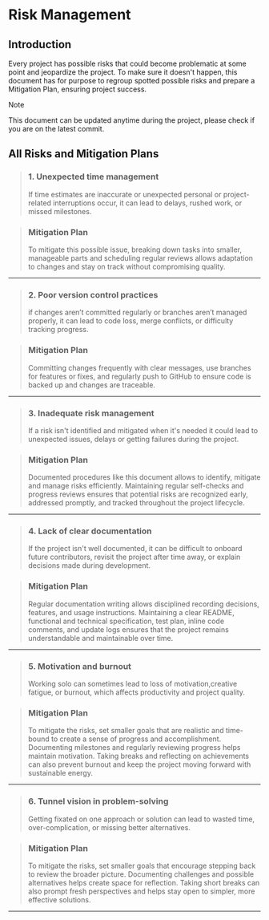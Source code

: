 # Risk Management

## Introduction 
Every project has possible risks that could become problematic at some point and jeopardize the project. To make sure it doesn't happen, this document has for purpose to regroup spotted possible risks and prepare a Mitigation Plan, ensuring project success.

> [!NOTE]
> This document can be updated anytime during the project, please check if you are on the latest commit.

## All Risks and Mitigation Plans 

> ### **1. Unexpected time management**
>  
> If time estimates are inaccurate or unexpected personal or project-related interruptions occur, it can lead to delays, rushed work, or missed milestones.

> ### Mitigation Plan
> 
> To mitigate this possible issue, breaking down tasks into smaller, manageable parts and scheduling regular reviews allows adaptation to changes and stay on track without compromising quality.

---

> ### **2. Poor version control practices**
>  
> if changes aren’t committed regularly or branches aren’t managed properly, it can lead to code loss, merge conflicts, or difficulty tracking progress.

> ### Mitigation Plan
> 
> Committing changes frequently with clear messages, use branches for features or fixes, and regularly push to GitHub to ensure code is backed up and changes are traceable.



---
> ### **3. Inadequate risk management**
>  
> If a risk isn't identified and mitigated when it's needed it could lead to unexpected issues, delays or getting failures during the project.

> ### Mitigation Plan
> 
> Documented procedures like this document allows to identify, mitigate and manage risks efficiently. Maintaining regular self-checks and progress reviews ensures that potential risks are recognized early, addressed promptly, and tracked throughout the project lifecycle.



---
>### **4. Lack of clear documentation**
>
>If the project isn't well documented, it can be difficult to onboard future contributors, revisit the project after time away, or explain decisions made during development.

> ### Mitigation Plan
>
> Regular documentation writing allows disciplined recording decisions, features, and usage instructions. Maintaining a clear README, functional and technical specification, test plan, inline code comments, and update logs ensures that the project remains understandable and maintainable over time.



---
> ### **5. Motivation and burnout**
> Working solo can sometimes lead to loss of motivation,creative fatigue, or burnout, which affects productivity and project quality.

> ### Mitigation Plan
> To mitigate the risks, set smaller goals that are realistic and time-bound to create a sense of progress and accomplishment. Documenting milestones and regularly reviewing progress helps maintain motivation. Taking breaks and reflecting on achievements can also prevent burnout and keep the project moving forward with sustainable energy.



---
>### **6. Tunnel vision in problem-solving**
>
> Getting fixated on one approach or solution can lead to wasted time, over-complication, or missing better alternatives.

>### Mitigation Plan
>
> To mitigate the risks, set smaller goals that encourage stepping back to review the broader picture. Documenting challenges and possible alternatives helps create space for reflection. Taking short breaks can also prompt fresh perspectives and helps stay open to simpler, more effective solutions.



---